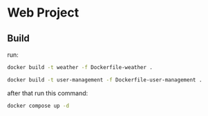 # Web Project

## Build

run:

```bash
docker build -t weather -f Dockerfile-weather .
```
```bash
docker build -t user-management -f Dockerfile-user-management .
```

after that run this command:

```bash
docker compose up -d
```

